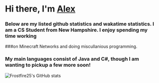 # Hi there, I'm [Alex](https://github.com/FrostFire25)

### Below are my listed github statistics and wakatime statistics. I am a CS Student from New Hampshire. I enjoy spending my time working
###on Minecraft Networks and doing miscullanious programming.

### My main languages consist of Java and C#, though I am wanting to pickup a few more soon!

<!-- [![Frostfire25 wakatime stats](https://github-readme-stats.vercel.app/api/wakatime?username=Frostfire25&layout=compact&show_icons=true&title_color=fff&icon_color=79ff97&text_color=9f9f9f&bg_color=151515) -->
  
![Frostfire25's GitHub stats](https://github-readme-stats.vercel.app/api/?username=FrostFire25&show_icons=true&title_color=fff&icon_color=79ff97&text_color=9f9f9f&bg_color=151515)
